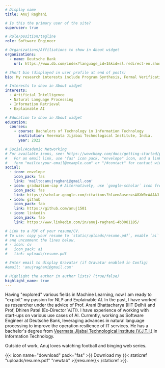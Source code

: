 ```yaml
---
# Display name
title: Anuj Raghani

# Is this the primary user of the site?
superuser: true

# Role/position/tagline
role: Software Engineer

# Organizations/Affiliations to show in About widget
organizations:
  - name: Deutsche Bank
    url: https://www.db.com/index?language_id=1&kid=sl.redirect-en.shortcut

# Short bio (displayed in user profile at end of posts)
bio: My research interests include Program Synthesis, Formal Verification and Machine Learning.

# Interests to show in About widget
interests:
  - Artificial Intelligence
  - Natural Language Processing
  - Information Retrieval
  - Explainable AI

# Education to show in About widget
education:
  courses:
    - course: Bachelors of Technology in Information Technology
      institution: Veermata Jijabai Technological Institute, India.
      year: 2022

# Social/Academic Networking
# For available icons, see: https://wowchemy.com/docs/getting-started/page-builder/#icons
#   For an email link, use "fas" icon pack, "envelope" icon, and a link in the
#   form "mailto:your-email@example.com" or "/#contact" for contact widget.
social:
  - icon: envelope
    icon_pack: fas
    link: 'mailto:anujraghani@gmail.com'
  - icon: graduation-cap # Alternatively, use `google-scholar` icon from `ai` icon pack
    icon_pack: fas
    link: https://scholar.google.com/citations?hl=en&user=sA8XW0cAAAAJ
  - icon: github
    icon_pack: fab
    link: https://github.com/anuj1501
  - icon: linkedin
    icon_pack: fab
    link: https://www.linkedin.com/in/anuj-raghani-4b3081185/

# Link to a PDF of your resume/CV.
# To use: copy your resume to `static/uploads/resume.pdf`, enable `ai` icons in `params.toml`,
# and uncomment the lines below.
# - icon: cv
#   icon_pack: ai
#   link: uploads/resume.pdf

# Enter email to display Gravatar (if Gravatar enabled in Config)
#email: 'anujraghani@gmail.com'

# Highlight the author in author lists? (true/false)
highlight_name: true
---
```


Having "explored" various fields in Machine Learning, now I am ready to "exploit" my passion for NLP and Explainable AI.
In the past, I have worked as researcher under the advice of Prof. Arani Bhattacharya (IIIT Delhi) 
and Prof, Dhiren Patel (Ex-Director VJTI). I have experience of working with start-ups on various use cases of AI.
Currently, working as Software Engineer at Deutsche Bank, leveraging advances in natural language processing to 
improve the operation resilience of IT services. He has a bachelor's degree from [Veermata Jijabai Technological Institute (V.J.T.I.)](https://vjti.ac.in) in Information Technology.

Outside of work, Anuj loves watching football and binging web series.

{{< icon name="download" pack="fas" >}} Download my {{< staticref "uploads/resume.pdf" "newtab" >}}resumé{{< /staticref >}}.

